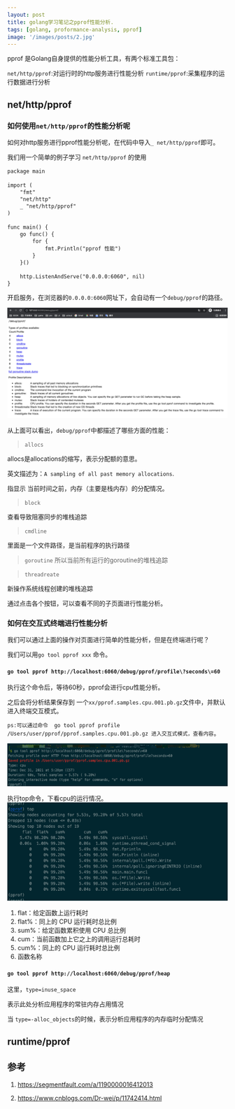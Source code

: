 ```yaml
---
layout: post
title: golang学习笔记之pprof性能分析.
tags: [golang, proformance-analysis, pprof]
image: '/images/posts/2.jpg'
---
```


pprof 是Golang自身提供的性能分析工具，有两个标准工具包：

`net/http/pprof`:对运行时的http服务进行性能分析
`runtime/pprof`:采集程序的运行数据进行分析

## net/http/pprof

### 如何使用`net/http/pprof`的性能分析呢

如何对http服务进行pprof性能分析呢，在代码中导入`_ net/http/pprof`即可。

我们用一个简单的例子学习 `net/http/pprof` 的使用

``` golang
package main

import (
	"fmt"
	"net/http"
	_ "net/http/pprof" 
)

func main() {
	go func() {
		for {
			fmt.Println("pprof 性能")
		}
	}()

	http.ListenAndServe("0.0.0.0:6060", nil)
}
```
开启服务，在浏览器的`0.0.0.0:6060`网址下，会自动有一个`debug/pprof`的路径。

![about](/images/posts/golang-performance-analysis-pprof-1.png)

从上面可以看出，`debug/pprof`中都描述了哪些方面的性能：

> `allocs`

allocs是allocations的缩写，表示分配额的意思。

英文描述为：`A sampling of all past memory allocations`.

指显示 当前时间之前，内存（主要是栈内存）的分配情况。

> `block`

查看导致阻塞同步的堆栈追踪
> `cmdline`

里面是一个文件路径，是当前程序的执行路径

> `goroutine`
所以当前所有运行的goroutine的堆栈追踪

> `threadreate`

新操作系统线程创建的堆栈追踪

通过点击各个按钮，可以查看不同的子页面进行性能分析。

### 如何在交互式终端进行性能分析

我们可以通过上面的操作对页面进行简单的性能分析，但是在终端进行呢？

我们可以用`go tool pprof xxx` 命令。

#### `go tool pprof http://localhost:6060/debug/pprof/profile\?seconds\=60`

执行这个命令后，等待60秒，pprof会进行cpu性能分析。

之后会将分析结果保存到 一个`xx/pprof.samples.cpu.001.pb.gz`文件中，并默认进入终端交互模式。

`ps:可以通过命令  go tool pprof profile /Users/user/pprof/pprof.samples.cpu.001.pb.gz 进入交互式模式，查看内容`。

![about](/images/posts/golang-performance-analysis-pprof-2.png)

执行top命令，下看cpu的运行情况。
![about](/images/posts/golang-performance-analysis-pprof-3.png)

1. flat：给定函数上运行耗时
2. flat%：同上的 CPU 运行耗时总比例
3. sum%：给定函数累积使用 CPU 总比例
4. cum：当前函数加上它之上的调用运行总耗时
5. cum%：同上的 CPU 运行耗时总比例
6. 函数名称

#### `go tool pprof http://localhost:6060/debug/pprof/heap`

这里，`type=inuse_space`

表示此处分析应用程序的常驻内存占用情况


当 `type=-alloc_objects`的时候，表示分析应用程序的内存临时分配情况
## runtime/pprof


## 参考

1. https://segmentfault.com/a/1190000016412013

2. https://www.cnblogs.com/Dr-wei/p/11742414.html